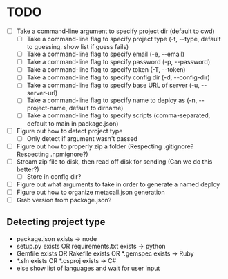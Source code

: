 # TODO

- [ ] Take a command-line argument to specify project dir (default to cwd)
	- [ ] Take a command-line flag to specify project type (-t, --type, default to guessing, show list if guess fails)
	- [ ] Take a command-line flag to specify email (-e, --email)
	- [ ] Take a command-line flag to specify password (-p, --password)
	- [ ] Take a command-line flag to specify token (-T, --token)
	- [ ] Take a command-line flag to specify config dir (-d, --config-dir)
	- [ ] Take a command-line flag to specify base URL of server (-u, --server-url)
	- [ ] Take a command-line flag to specify name to deploy as (-n, --project-name, default to dirname)
	- [ ] Take a command-line flag to specify scripts (comma-separated, default to main in package.json)
- [ ] Figure out how to detect project type
	- [ ] Only detect if argument wasn't passed
- [ ] Figure out how to properly zip a folder (Respecting .gitignore? Respecting .npmignore?)
- [ ] Stream zip file to disk, then read off disk for sending (Can we do this better?)
	- [ ] Store in config dir?
- [ ] Figure out what arguments to take in order to generate a named deploy
- [ ] Figure out how to organize metacall.json generation
- [ ] Grab version from package.json?

## Detecting project type

- package.json exists -> node
- setup.py exists OR requirements.txt exists -> python
- Gemfile exists OR Rakefile exists OR *.gemspec exists -> Ruby
- *.sln exists OR *.csproj exists -> C#
- else show list of languages and wait for user input
